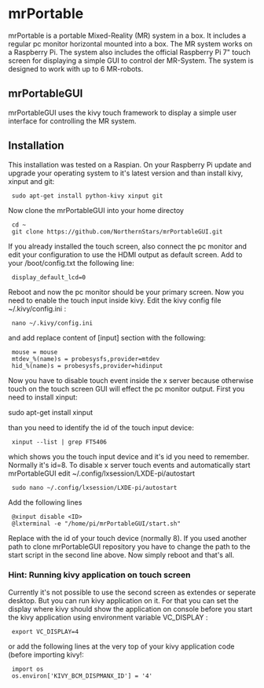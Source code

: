 # mrPortable
mrPortable is a portable Mixed-Reality (MR) system in a box. It includes a regular pc monitor horizontal mounted into a box.
The MR system works on a Raspberry Pi. The system also includes the official Raspberry Pi 7" touch screen for displaying a simple GUI to control der MR-System.
The system is designed to work with up to 6 MR-robots.

## mrPortableGUI
mrPortableGUI uses the kivy touch framework to display a simple user interface for controlling the MR system.

## Installation
This installation was tested on a Raspian.
On your Raspberry Pi update and upgrade your operating system to it's latest version and than install kivy, xinput and git:

     sudo apt-get install python-kivy xinput git

Now clone the mrPortableGUI into your home directoy

     cd ~
     git clone https://github.com/NorthernStars/mrPortableGUI.git

If you already installed the touch screen, also connect the pc monitor and edit your configuration to use the HDMI output as default screen.
Add to your /boot/config.txt the following line:

     display_default_lcd=0

Reboot and now the pc monitor should be your primary screen.
Now you need to enable the touch input inside kivy.
Edit the kivy config file ~/.kivy/config.ini :

     nano ~/.kivy/config.ini

and add replace content of [input] section with the following:

     mouse = mouse
     mtdev_%(name)s = probesysfs,provider=mtdev
     hid_%(name)s = probesysfs,provider=hidinput

Now you have to disable touch event inside the x server because otherwise touch on the touch screen GUI will effect the pc monitor output.
First you need to install xinput:

   sudo apt-get install xinput

than you need to identify the id of the touch input device:

     xinput --list | grep FT5406

which shows you the touch input device and it's id you need to remember. Normally it's id=8.
To disable x server touch events and automatically start mrPortableGUI edit ~/.config/lxsession/LXDE-pi/autostart

     sudo nano ~/.config/lxsession/LXDE-pi/autostart

Add the following lines

     @xinput disable <ID>
     @lxterminal -e "/home/pi/mrPortableGUI/start.sh"

Replace <ID> with the id of your touch device (normally 8). If you used another path to clone mrPortableGUI repository you have to change the path to the start script in the second line above.
Now simply reboot and that's all.


### Hint: Running kivy application on touch screen
Currently it's not possible to use the second screen as extendes or seperate desktop. But you can run kivy application on it.
For that you can set the display where kivy should show the application on console before you start the kivy application using environment variable VC_DISPLAY :

     export VC_DISPLAY=4

or add the following lines at the very top of your kivy application code (before importing kivy!:

     import os
     os.environ['KIVY_BCM_DISPMANX_ID'] = '4'

